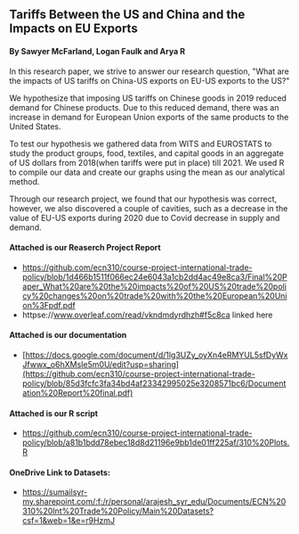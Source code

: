 ## Tariffs Between the US and China and the Impacts on EU Exports

#### By Sawyer McFarland, Logan Faulk and Arya R

In this research paper, we strive to answer our research question, "What are the impacts of US tariffs on China-US exports on EU-US exports to the US?"

We hypothesize that imposing US tariffs on Chinese goods in 2019 reduced demand for Chinese products. Due to this reduced demand, there was an increase in demand for European Union exports of the same products to the United States.

To test our hypothesis we gathered data from WITS and EUROSTATS to study the product groups, food, textiles, and capital goods in an aggregate of US dollars from 2018(when tariffs were put in place) till 2021. We used R to compile our data and create our graphs using the mean as our analytical method.

Through our research project, we found that our hypothesis was correct, however, we also discovered a couple of cavities, such as a decrease in the value of EU-US exports during 2020 due to Covid decrease in supply and demand.

#### Attached is our Reaserch Project Report
- https://github.com/ecn310/course-project-international-trade-policy/blob/1d466b1511f066ec24e6043a1cb2dd4ac49e8ca3/Final%20Paper_What%20are%20the%20impacts%20of%20US%20trade%20policy%20changes%20on%20trade%20with%20the%20European%20Union%3Fpdf.pdf
- httpse://www.overleaf.com/read/vkndmdyrdhzh#f5c8ca linked here

#### Attached is our documentation
- [https://docs.google.com/document/d/1lg3UZy_oyXn4eRMYUL5sfDyWxJfwwx_o6hXMsIe5m0U/edit?usp=sharing](https://github.com/ecn310/course-project-international-trade-policy/blob/85d3fcfc3fa34bd4af23342995025e3208571bc6/Documentation%20Report%20final.pdf)

#### Attached is our R script
- https://github.com/ecn310/course-project-international-trade-policy/blob/a81b1bdd78ebec18d8d21196e9bb1de01ff225af/310%20Plots.R


#### OneDrive Link to Datasets:
- https://sumailsyr-my.sharepoint.com/:f:/r/personal/arajesh_syr_edu/Documents/ECN%20310%20Int%20Trade%20Policy/Main%20Datasets?csf=1&web=1&e=r9HzmJ
